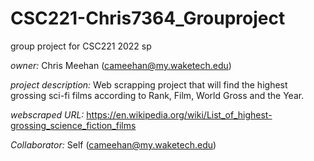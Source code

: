 # CSC221-Chris7364_Grouproject
group project for CSC221 2022 sp

_owner:_ Chris Meehan (cameehan@my.waketech.edu)

_project_ _description:_ Web scrapping project that will find the highest grossing sci-fi films according to Rank, Film, World Gross and the Year.

_webscraped URL:_ https://en.wikipedia.org/wiki/List_of_highest-grossing_science_fiction_films

_Collaborator:_ Self (cameehan@my.waketech.edu) 
